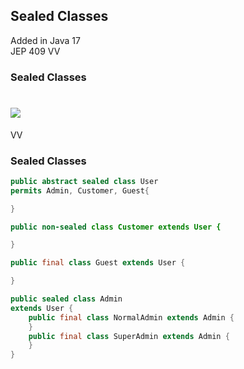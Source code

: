 ## Sealed Classes
Added in Java 17<br/>
JEP 409
VV
### Sealed Classes
#  ![](images/sealed-classes-graph.png)
VV

### Sealed Classes

```java
public abstract sealed class User 
permits Admin, Customer, Guest{

}
```

```java
public non-sealed class Customer extends User {

}
```

```java
public final class Guest extends User {

}
```

```java
public sealed class Admin 
extends User {
	public final class NormalAdmin extends Admin {
	}
	public final class SuperAdmin extends Admin {
	}
}
```